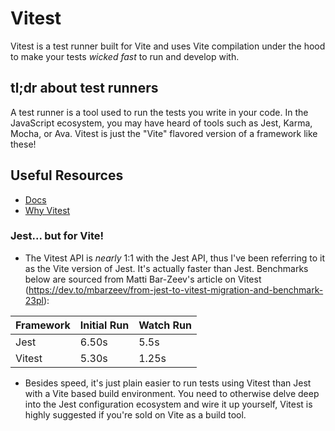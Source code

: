 # Vitest

Vitest is a test runner built for Vite and uses Vite compilation under the hood
to make your tests _wicked fast_ to run and develop with.

## tl;dr about test runners

A test runner is a tool used to run the tests you write in your code. In the JavaScript
ecosystem, you may have heard of tools such as Jest, Karma, Mocha, or Ava. Vitest is just the
"Vite" flavored version of a framework like these!

## Useful Resources

- [Docs](https://vitest.dev/)
- [Why Vitest](https://vitest.dev/guide/why.html)

### Jest... but for Vite!

- The Vitest API is _nearly_ 1:1 with the Jest API, thus I've been referring to it as the Vite version of Jest. It's actually faster than Jest. Benchmarks below are sourced from Matti Bar-Zeev's article on Vitest (https://dev.to/mbarzeev/from-jest-to-vitest-migration-and-benchmark-23pl):


| Framework   | Initial Run | Watch Run |
| ----------- | ----------- | --------- |
| Jest        | 6.50s       | 5.5s      |
| Vitest      | 5.30s       | 1.25s     |

- Besides speed, it's just plain easier to run tests using Vitest than Jest with a Vite based build environment. You need to otherwise delve deep into the Jest configuration ecosystem and wire it up yourself, Vitest is highly suggested if you're sold on Vite as a build tool.